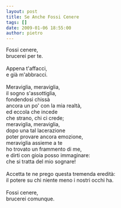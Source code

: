 ```yaml
---
layout: post
title: Se Anche Fossi Cenere
tags: []
date: 2009-01-06 18:55:00
author: pietro
---
```

Fossi cenere,<br/>brucerei per te.<br/><br/>Appena t'affacci,<br/>e già m'abbracci.<br/><br/>Meraviglia, meraviglia,<br/>il sogno s'assottiglia,<br/>fondendosi chissà<br/>ancora un po' con la mia realtà,<br/>ed eccola che incede<br/>che strano, chi ci crede;<br/>meraviglia, meraviglia,<br/>dopo una tal lacerazione<br/>poter provare ancora emozione,<br/>meraviglia assieme a te<br/>ho trovato un frammento di me,<br/>e dirti con gioia posso immaginare:<br/>che si tratta del mio sognare!<br/><br/>Accetta te ne prego questa tremenda eredità:<br/>il potere su chi niente meno i nostri occhi ha.<br/><br/>Fossi cenere,<br/>brucerei comunque.
